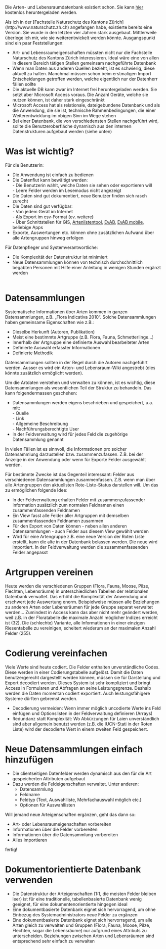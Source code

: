 <p>Die Arten- und Lebensraumdatenbank existiert schon. Sie kann <a target="_blank" href="http://www.aln.zh.ch/internet/baudirektion/aln/de/naturschutz/naturschutzdaten/tools/arten_db.html#a-content">hier</a> kostenlos heruntergeladen werden.</p>
<p>Als ich in der [Fachstelle Naturschutz des Kantons Zürich](http://www.naturschutz.zh.ch) angefangen habe, existierte bereits eine Version. Sie wurde in den letzten vier Jahren stark ausgebaut. Mittlerweile überlege ich mir, wie sie weiterentwickelt werden könnte. Ausgangspunkt sind ein paar Feststellungen:</p>
<ul>
	<li>Art- und Lebensraumeigenschaften müssten nicht nur die Fachstelle Naturschutz des Kantons Zürich interessieren. Ideal wäre eine von allen in diesem Bereich tätigen Stellen gemeinsam nachgeführte Datenbank</li>
	<li>Wenn man Daten aus anderen Quellen bezieht, ist es schwierig, diese aktuell zu halten. Manchmal müssen schon beim erstmaligen Import Entscheidungen getroffen werden, welche eigentlich nur der Datenherr fällen sollte</li>
	<li>Die aktuelle DB kann zwar im Internet frei heruntergeladen werden. Sie setzt aber Microsoft Access voraus. Die Anzahl Geräte, welche sie nutzen können, ist daher stark eingeschränkt</li>
	<li>Microsoft Access hat als relationale, dateigebundene Datenbank und als die Anwendung, die sie ist, technische Rahmenbedingungen, die einer Weiterentwicklung im obigen Sinn im Wege stehen</li>
	<li>Bei einer Datenbank, die von verschiedensten Stellen nachgeführt wird, sollte die Benutzeroberfläche dynamisch aus den internen Datenstrukturen aufgebaut werden (siehe unten)</li>  
</ul>

<h1>Was ist wichtig?</h1>
<p>Für die Benutzerin:</p>
<ul>
	<li>Die Anwendung ist einfach zu bedienen</li>
	<li>Die Datenflut kann bewältigt werden:<br />- Die Benutzerin wählt, welche Daten sie sehen oder exportieren will<br />- Leere Felder werden im Lesemodus nicht angezeigt</li>
	<li>Die Daten sind gut dokumentiert, neue Benutzer finden sich rasch zurecht</li>
	<li>Die Daten sind gut verfügbar:<br />- Von jedem Gerät im Internet<br />- Als Export im csv-Format (ev. weitere)<br />- Über Schnittstellen für GIS, <a target="_blank" href="http://www.aln.zh.ch/internet/baudirektion/aln/de/naturschutz/naturschutzdaten/tools/artenlistentool.html#a-content">Artenlistentool</a>, <a target="_blank" href="http://www.aln.zh.ch/internet/baudirektion/aln/de/naturschutz/naturschutzdaten/tools/evab.html#a-content">EvAB</a>, <a target="_blank" href="news/latest/evabmobile/">EvAB mobile</a>, beliebige Apps</li>
	<li>Exporte, Auswertungen etc. können ohne zusätzlichen Aufwand über alle Artengruppen hinweg erfolgen</li>
</ul>

<p>Für Datenpfleger und Systemverantwortliche:</p>
<ul>
	<li>Die Komplexität der Datenstruktur ist minimiert</li>
	<li>Neue Datensammlungen können von technisch durchschnittlich begabten Personen mit Hilfe einer Anleitung in wenigen Stunden ergänzt werden<br />&nbsp;</li>
</ul>
<h1>Datensammlungen</h1>
<p>Systematische Informationen über Arten kommen in ganzen Datensammlungen, z.B. „Flora Indicativa 2010“. Solche Datensammlungen haben gemeinsame Eigenschaften wie z.B.:</p>
<ul>
	<li>Dieselbe Herkunft (Autoren, Publikation)</li>
	<li>Meist eine bestimmte Artgruppe (z.B. Flora, Fauna, Schmetterlinge…)</li>
	<li>Innerhalb der Artgruppe eine definierte Auswahl bearbeiteter Arten</li>
	<li>Definierte Auswahl erfasster Informationen</li>
	<li>Definierte Methodik</li>
</ul>

<p>Datensammlungen sollten in der Regel durch die Autoren nachgeführt werden. Ausser es wird ein Arten- und Lebensraum-Wiki angestrebt (dies könnte zusätzlich ermöglicht werden).</p>

<p>Um die Artdaten verstehen und verwalten zu können, ist es wichtig, diese Datensammlungen als wesentlichen Teil der Struktur zu behandeln. Das kann folgendermassen geschehen:</p>
<ul>
	<li>Datensammlungen werden eigens beschrieben und gespeichert, u.a. mit:<br />- Quelle<br />- Link<br />- Allgemeine Beschreibung<br />- Nachführungsberechtigte User</li>
	<li>In der Feldverwaltung wird für jedes Feld die zugehörige Datensammlung genannt</li>
</ul>

<p>In vielen Fällen ist es sinnvoll, die Informationen pro solcher Datensammlung darzustellen bzw. zusammenzufassen. Z.B. bei der Anzeige in der Anwendung oder wenn für Exporte Felder ausgewählt werden.</p>

<p>Für bestimmte Zwecke ist das Gegenteil interessant: Felder aus verschiedenen Datensammlungen zusammenfassen. Z.B. wenn man über alle Artengruppen den aktuellsten Rote-Liste-Status darstellen will. Um das zu ermöglichen folgende Idee:</p>
<ul>
	<li>In der Feldverwaltung erhalten Felder mit zusammenzufassender Information zusätzlich zum normalen Feldnamen einen zusammenfassenden Feldnamen</li>
	<li>Ein View fasst alle Felder aller Artgruppen mit demselben zusammenfassenden Feldnamen zusammen</li>
	<li>Für den Export von Daten können - neben allen anderen Datensammlungen - auch Felder aus diesem View gewählt werden</li>
	<li>Wird für eine Artengruppe z.B. eine neue Version der Roten Liste erstellt, kann die alte in der Datenbank belassen werden. Die neue wird importiert. In der Feldverwaltung werden die zusammenfassenden Felder angepasst<br /></li>
</ul>
<h1>Artgruppen vereinen</h1>
<p>Heute werden die verschiedenen Gruppen (Flora, Fauna, Moose, Pilze, Flechten, Lebensräume) in unterschiedlichen Tabellen der relationalen Datenbank verwaltet. Das erhöht die Komplexität der Anwendung und erschwert jede Auswertung enorm. Beispielweise müssen alle Beziehungen zu anderen Arten oder Lebensräumen für jede Gruppe separat verwaltet werden... Zumindest in Access kann das aber nicht mehr geändert werden, weil z.B. in der Floratabelle die maximale Anzahl möglicher Indizes erreicht ist (32). Die (schlechte) Variante, alle Informationen in einer einzigen Riesentabelle zu vereinigen, scheitert wiederum an der maximalen Anzahl Felder (255).<br />

<h1>Codierung vereinfachen</h1>
<p>Viele Werte sind heute codiert. Die Felder enthalten unverständliche Codes. Diese werden in einer Codierungstabelle aufgelöst. Damit die Daten benutzergerecht dargestellt werden können, müssen sie für Darstellung und Export decodiert werden. Dieses System ist sehr kompliziert und bringt Access in Formularen und Abfragen an seine Leistungsgrenze. Deshalb werden die Daten momentan codiert exportiert. Auch leistungsfähigere Systeme dürften gebremst werden.</p>
<ul>
	<li>Decodierung vermeiden: Wenn immer möglich uncodierte Werte ins Feld einfügen und Optionslisten in der Feldverwaltung definieren (Arrays)</li>
	<li>Redundanz statt Komplexität: Wo Abkürzungen für Laien unverständlich sind aber allgemein benutzt werden (z.B. die IUCN-Stati in der Roten Liste) wird der decodierte Wert in einem zweiten Feld gespeichert.</li>
</ul>

<h1>Neue Datensammlungen einfach hinzufügen</h1>
<ul>
	<li>Die clientseitigen Datenfelder werden dynamisch aus den für die Art gespeicherten Attributen aufgebaut</li>
	<li>Dazu werden die Feldeigenschaften verwaltet. Unter anderen:
		<ul>
			<li>Datensammlung</li>
			<li>Feldname</li>
			<li>Feldtyp (Text, Auswahlliste, Mehrfachauswahl möglich etc.)</li>
			<li>Optionen für Auswahllisten</li>
		</ul></li>
</ul>

<p>Will jemand neue Arteigenschaften ergänzen, geht das dann so:</p>
<ul>
	<li>Art- oder Lebensraumeigenschaften vorbereiten</li>
	<li>Informationen über die Felder vorbereiten</li>
	<li>Informationen über die Datensammlung vorbereiten</li>
	<li>Alles importieren</li>
</ul>
fertig!

<h1>Dokumentorientierte Datenbank verwenden</h1>
<ul>
	<li>Die Datenstruktur der Arteigenschaften (1:1, die meisten Felder bleiben leer) ist für eine traditionelle, tabellenbasierte Datenbank wenig geeignet, für eine dokumentenorientierte hingegen ideal</li>
	<li>Eine dokumentbasierte Datenbank eignet sich hervorragend, um ohne Einbezug des Systemadministrators neue Felder zu ergänzen</li>
	<li>Eine dokumentbasierte Datenbank eignet sich hervorragend, um alle Arten gleich zu verwalten und Gruppen (Flora, Fauna, Moose, Pilze, Flechten, sogar die Lebensräume) nur aufgrund eines Attributs zu unterscheiden. Beziehungen zwischen Arten und Lebensräumen sind entsprechend sehr einfach zu verwalten</li>
</ul>